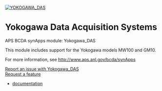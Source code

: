 [![YOKOGAWA_DAS](https://github.com/epics-modules/Yokogawa_DAS/actions/workflows/ci-scripts-build.yml/badge.svg)](https://github.com/epics-modules/Yokogawa_DAS/actions/workflows/ci-scripts-build.yml)

# Yokogawa Data Acquisition Systems
APS BCDA synApps module: Yokogawa_DAS

This module includes support for the Yokogawa models MW100 and GM10.

For more information, see
   http://www.aps.anl.gov/bcda/synApps

[Report an issue with Yokogawa_DAS](https://github.com/epics-modules/Yokogawa_DAS/issues/new?title=%20ISSUE%20NAME%20HERE&body=**Describe%20the%20issue**%0A%0A**Steps%20to%20reproduce**%0A1.%20Step%20one%0A2.%20Step%20two%0A3.%20Step%20three%0A%0A**Expected%20behavior**%0A%0A**Actual%20behavior**%0A%0A**Build%20Environment**%0AArchitecture:%0AEpics%20Base%20Version:%0ADependent%20Module%20Versions:&labels=bug)  
[Request a feature](https://github.com/epics-modules/Yokogawa_DAS/issues/new?title=%20FEATURE%20SHORT%20DESCRIPTION&body=**Feature%20Long%20Description**%0A%0A**Why%20should%20this%20be%20added?**%0A&labels=enhancement)

* [documentation](https://github.com/epics-modules/Yokogawa_DAS/blob/master/documentation/README.md)
